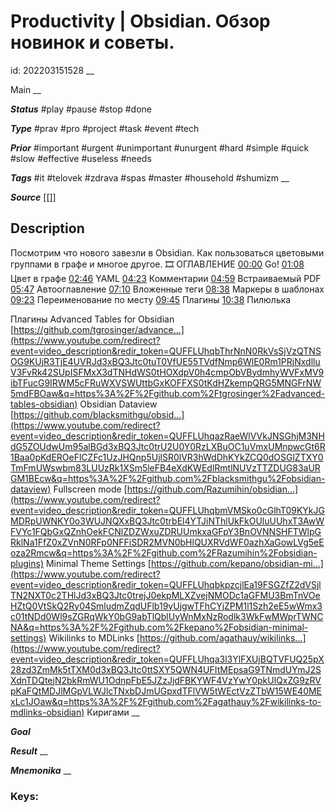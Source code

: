 # Productivity | Obsidian. Обзор новинок и советы.
id: 202203151528
__

Main
__

***Status***
#play #pause #stop #done

***Type*** 
#prav #pro #project #task #event #tech

***Prior***
#important #urgent #unimportant #unurgent #hard #simple #quick #slow #effective #useless #needs

***Tags***
#it #telovek #zdrava #spas #master #household #shumizm
__

***Source***
[[]]
## Description
Посмотрим что нового завезли в Obsidian. Как пользоваться цветовыми группами в графе и многое другое. 🎞 ОГЛАВЛЕНИЕ [00:00](https://www.youtube.com/watch?v=qZ0dTmchbSY&t=0s) Go! [01:08](https://www.youtube.com/watch?v=qZ0dTmchbSY&t=68s) Цвет в графе [02:46](https://www.youtube.com/watch?v=qZ0dTmchbSY&t=166s) YAML [04:23](https://www.youtube.com/watch?v=qZ0dTmchbSY&t=263s) Комментарии [04:59](https://www.youtube.com/watch?v=qZ0dTmchbSY&t=299s) Встраиваемый PDF [05:47](https://www.youtube.com/watch?v=qZ0dTmchbSY&t=347s) Автооглавление [07:10](https://www.youtube.com/watch?v=qZ0dTmchbSY&t=430s) Вложенные теги [08:38](https://www.youtube.com/watch?v=qZ0dTmchbSY&t=518s) Маркеры в шаблонах [09:23](https://www.youtube.com/watch?v=qZ0dTmchbSY&t=563s) Переименование по месту [09:45](https://www.youtube.com/watch?v=qZ0dTmchbSY&t=585s) Плагины [10:38](https://www.youtube.com/watch?v=qZ0dTmchbSY&t=638s) Пилюлька

Плагины Advanced Tables for Obsidian [https://github.com/tgrosinger/advance...](https://www.youtube.com/redirect?event=video_description&redir_token=QUFFLUhqbThrNnN0RkVsSjVzQTNSOG9KUjR3TjE4UVRJd3xBQ3Jtc0tuT0VfUE55TVdfNmp6WlE0Rm1PRjNxdlluV3FvRk42SUpISFMxX3dTNHdWS0tHOXdpV0h4cmpObVBydmhyWVFxMV9ibTFucG9IRWM5cFRuWXVSWUttbGxKOFFXS0tKdHZkempQRG5MNGFrNW5mdFBOaw&q=https%3A%2F%2Fgithub.com%2Ftgrosinger%2Fadvanced-tables-obsidian) Obsidian Dataview [https://github.com/blacksmithgu/obsid...](https://www.youtube.com/redirect?event=video_description&redir_token=QUFFLUhqazRaeWlVVkJNSGhjM3NHdG5ZOUdwUm95alBGd3xBQ3Jtc0trU2U0Y0RzLXBuOC1uVmxUMnpwcGt6R1Baa0pKdEROeFlCZFc1UzJHQnp5UjlSR0lVR3hWdDhKYkZCQ0dOSGlZTXY0TmFmUWswbm83LUUzRk1XSm5leFB4eXdKWEdlRmtlNUVzTTZDUG83aURGM1BEcw&q=https%3A%2F%2Fgithub.com%2Fblacksmithgu%2Fobsidian-dataview) Fullscreen mode [https://github.com/Razumihin/obsidian...](https://www.youtube.com/redirect?event=video_description&redir_token=QUFFLUhqbmVMSko0cGlhT09KYkJGMDRpUWNKY0o3WUJNQXxBQ3Jtc0trbEl4YTJiNThlUkFkOUluUUhxT3AwWFVYc1FQbGxQZnhOekFCNlZDZWxuZDRUUmkxaGFpY3BnOVNNSHFTWlpGRklNa1FfZ0xZVnN0RFp0NFFiSDR2MVN0bHlQUXRVdWF0azhXaGowLVg5eEoza2Rmcw&q=https%3A%2F%2Fgithub.com%2FRazumihin%2Fobsidian-plugins) Minimal Theme Settings [https://github.com/kepano/obsidian-mi...](https://www.youtube.com/redirect?event=video_description&redir_token=QUFFLUhqbkpzcjlEa19FSGZfZ2dVSjlTN2NXT0c2THlJd3xBQ3Jtc0trejJ0ekpMLXZvejNMODc1aGFMU3BmTnVOeHZtQ0VtSkQ2Ry04SmludmZqdUFlb19yUjgwTFhCYjZPM1l1Szh2eE5wWmx3c01tNDd0Wl9sZGRqWkY0bG9abTlQblUyWnMxNzRodlk3WkFwMWprTWNCNA&q=https%3A%2F%2Fgithub.com%2Fkepano%2Fobsidian-minimal-settings) Wikilinks to MDLinks [https://github.com/agathauy/wikilinks...](https://www.youtube.com/redirect?event=video_description&redir_token=QUFFLUhqa3l3YlFXUjBQTVFUQ25pX28zd3ZmMk5tTXM0d3xBQ3Jtc0ttSXY5QWN4UFItMEpsaG9TNmdUYmJ2SXdnTDQtejN2bkRmWU1OdnpFbE5JZzJjdFBKYWF4VzYwY0pkUlQxZG9zRVpKaFQtMDJlMGpVLWJlcTNxbDJmUGpxdTFlVW5tWEctVzZTbW15WE40MExLc1JOaw&q=https%3A%2F%2Fgithub.com%2Fagathauy%2Fwikilinks-to-mdlinks-obsidian) Киригами
__

***Goal***

***Result***
__

***Mnemonika***
__

### Keys: 

